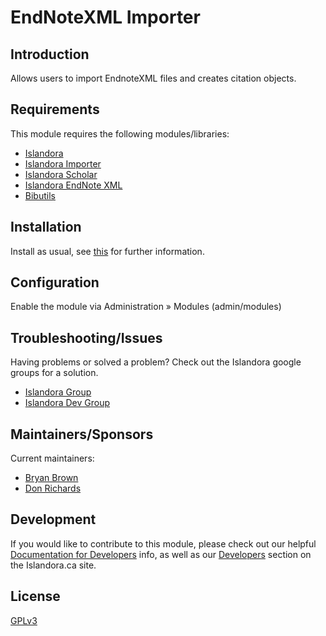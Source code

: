 # EndNoteXML Importer

## Introduction

Allows users to import EndnoteXML files and creates citation objects.

## Requirements

This module requires the following modules/libraries:

* [Islandora](https://github.com/islandora/islandora)
* [Islandora Importer](https://github.com/Islandora/islandora_importer)
* [Islandora Scholar](https://github.com/Islandora/islandora_scholar)
* [Islandora EndNote XML](https://github.com/Islandora/islandora_scholar/tree/7.x/modules/endnotexml)
* [Bibutils](https://github.com/manez/islandora_scholar/tree/7.x/modules/bibutils)

## Installation

Install as usual, see [this](https://drupal.org/documentation/install/modules-themes/modules-7) for further information.

## Configuration

Enable the module via Administration » Modules (admin/modules)

## Troubleshooting/Issues

Having problems or solved a problem? Check out the Islandora google groups for a solution.

* [Islandora Group](https://groups.google.com/forum/?hl=en&fromgroups#!forum/islandora)
* [Islandora Dev Group](https://groups.google.com/forum/?hl=en&fromgroups#!forum/islandora-dev)

## Maintainers/Sponsors

Current maintainers:

* [Bryan Brown](https://github.com/bryjbrown)
* [Don Richards](https://github.com/DonRichards)

## Development

If you would like to contribute to this module, please check out our helpful [Documentation for Developers](https://github.com/Islandora/islandora/wiki#wiki-documentation-for-developers) info, as well as our [Developers](http://islandora.ca/developers) section on the Islandora.ca site.

## License

[GPLv3](http://www.gnu.org/licenses/gpl-3.0.txt)
